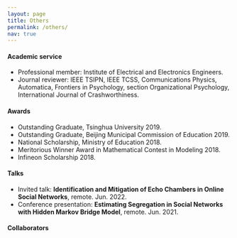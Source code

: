 ```yaml
---
layout: page
title: Others
permalink: /others/
nav: true
---
```


#### Academic service

- Professional member: Institute of Electrical and Electronics Engineers.
- Journal reviewer: IEEE TSIPN, IEEE TCSS, Communications Physics, Automatica, Frontiers in Psychology, section Organizational Psychology, International Journal of Crashworthiness.

#### Awards

- Outstanding Graduate, Tsinghua University 2019.
- Outstanding Graduate, Beijing Municipal Commission of Education 2019.
- National Scholarship, Ministry of Education 2018.
- Meritorious Winner Award in Mathematical Contest in Modeling 2018.
- Infineon Scholarship 2018.

#### Talks

- Invited talk: **Identification and Mitigation of Echo Chambers in Online Social Networks**, remote. Jun. 2022.
- Conference presentation: **Estimating Segregation in Social Networks with Hidden Markov Bridge Model**, remote. Jun. 2021. 

#### Collaborators
